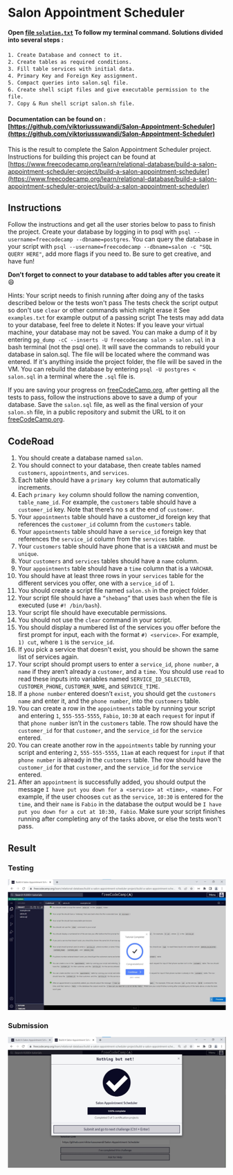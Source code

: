 # Salon Appointment Scheduler
#### Open [file `solution.txt`](solution.txt) To follow my terminal command. Solutions divided into several steps :
    1. Create Database and connect to it.
    2. Create tables as required conditions.
    3. Fill table services with initial data.
    4. Primary Key and Foreign Key assignment.
    5. Compact queries into salon.sql file.
    6. Create shell scipt files and give executable permission to the file.
    7. Copy & Run shell script salon.sh file.

#### Documentation can be found on : [https://github.com/viktoriussuwandi/Salon-Appointment-Scheduler](https://github.com/viktoriussuwandi/Salon-Appointment-Scheduler)

This is the result to complete the Salon Appointment Scheduler project. 
Instructions for building this project can be found at [https://www.freecodecamp.org/learn/relational-database/build-a-salon-appointment-scheduler-project/build-a-salon-appointment-scheduler](https://www.freecodecamp.org/learn/relational-database/build-a-salon-appointment-scheduler-project/build-a-salon-appointment-scheduler)

## Instructions
Follow the instructions and get all the user stories below to pass to finish the project. Create your database by logging in to psql with `psql --username=freecodecamp --dbname=postgres`. You can query the database in your script with `psql --username=freecodecamp --dbname=salon -c "SQL QUERY HERE"`, add more flags if you need to. Be sure to get creative, and have fun!

**Don't forget to connect to your database to add tables after you create it** 😄

Hints:
Your script needs to finish running after doing any of the tasks described below or the tests won't pass
The tests check the script output so don't use `clear` or other commands which might erase it
See `examples.txt` for example output of a passing script
The tests may add data to your database, feel free to delete it
Notes:
If you leave your virtual machine, your database may not be saved. You can make a dump of it by entering `pg_dump -cC --inserts -U freecodecamp salon > salon.sql` in a bash terminal (not the psql one). It will save the commands to rebuild your database in salon.sql. The file will be located where the command was entered. If it's anything inside the project folder, the file will be saved in the VM. You can rebuild the database by entering `psql -U postgres < salon.sql` in a terminal where the `.sql` file is.

If you are saving your progress on [freeCodeCamp.org](freeCodeCamp.org), after getting all the tests to pass, follow the instructions above to save a dump of your database. Save the `salon.sql` file, as well as the final version of your `salon.sh` file, in a public repository and submit the URL to it on [freeCodeCamp.org](freeCodeCamp.org).

## CodeRoad
1. You should create a database named `salon`.
2. You should connect to your database, then create tables named `customers`, `appointments`, and `services`.
3. Each table should have a `primary key` column that automatically increments.
4. Each `primary key` column should follow the naming convention, `table_name_id`. For example, the `customers` table should have a `customer_id` key. Note that there’s no s at the end of `customer`.
5. Your `appointments` table should have a customer_id foreign key that references the `customer_id` column from the `customers` table.
6. Your `appointments` table should have a `service_id` foreign key that references the `service_id` column from the `services` table.
7. Your `customers` table should have phone that is a `VARCHAR` and must be `unique`.
8. Your `customers` and `services` tables should have a `name` column.
9. Your `appointments` table should have a `time` column that is a `VARCHAR`.
10. You should have at least three rows in your `services` table for the different services you offer, one with a `service_id` of `1`.
11. You should create a script file named `salon.sh` in the project folder.
12. Your script file should have a `“shebang”` that uses `bash` when the file is executed (use `#! /bin/bash`).
13. Your script file should have executable permissions.
14. You should not use the `clear` command in your script.
15. You should display a numbered list of the services you offer before the first prompt for input, each with the format `#) <service>`. For example, `1) cut`, where `1` is the `service_id`.
16. If you pick a service that doesn't exist, you should be shown the same list of services again.
17. Your script should prompt users to enter a `service_id`, `phone number`, a `name` if they aren’t already a `customer`, and a `time`. You should use `read` to read these inputs into variables named `SERVICE_ID_SELECTED`, `CUSTOMER_PHONE`, `CUSTOMER_NAME`, and `SERVICE_TIME`.
18. If a `phone number` entered doesn’t `exist`, you should get the `customers name` and enter it, and the `phone number`, into the `customers` table.
19. You can create a row in the `appointments` table by running your script and entering `1`, `555-555-5555`, `Fabio`, `10:30` at each `request` for input if that `phone number` isn’t in the `customers` table. The row should have the `customer_id` for that `customer`, and the `service_id` for the `service` entered.
20. You can create another row in the `appointments` table by running your script and entering `2`, `555-555-5555`, `11am` at each request for `input` if that `phone number` is already in the `customers` table. The row should have the `customer_id` for that `customer`, and the `service_id` for the `service` entered.
21. After an `appointment` is successfully added, you should output the message `I have put you down for a <service> at <time>, <name>`. For example, if the user chooses `cut` as the `service`, `10:30` is entered for the `time`, and their `name` is `Fabio` in the database the output would be `I have put you down for a cut at 10:30, Fabio`. Make sure your script finishes running after completing any of the tasks above, or else the tests won't pass.

## Result

### Testing
![Testing](testing.jpg)

### Submission
![Submission](submission.jpg)